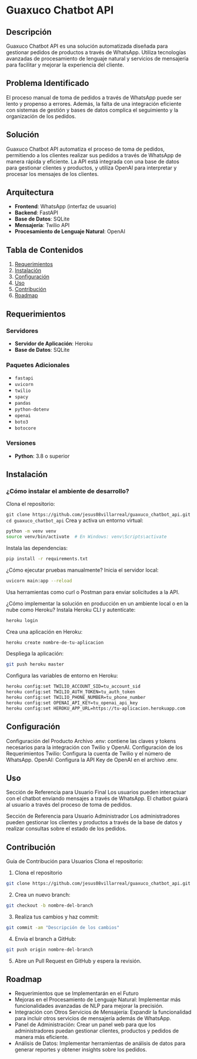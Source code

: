 # Guaxuco Chatbot API

## Descripción

Guaxuco Chatbot API es una solución automatizada diseñada para gestionar pedidos de productos a través de WhatsApp. Utiliza tecnologías avanzadas de procesamiento de lenguaje natural y servicios de mensajería para facilitar y mejorar la experiencia del cliente.

## Problema Identificado

El proceso manual de toma de pedidos a través de WhatsApp puede ser lento y propenso a errores. Además, la falta de una integración eficiente con sistemas de gestión y bases de datos complica el seguimiento y la organización de los pedidos.

## Solución

Guaxuco Chatbot API automatiza el proceso de toma de pedidos, permitiendo a los clientes realizar sus pedidos a través de WhatsApp de manera rápida y eficiente. La API está integrada con una base de datos para gestionar clientes y productos, y utiliza OpenAI para interpretar y procesar los mensajes de los clientes.

## Arquitectura

- **Frontend**: WhatsApp (interfaz de usuario)
- **Backend**: FastAPI
- **Base de Datos**: SQLite
- **Mensajería**: Twilio API
- **Procesamiento de Lenguaje Natural**: OpenAI

## Tabla de Contenidos

1. [Requerimientos](#requerimientos)
2. [Instalación](#instalación)
3. [Configuración](#configuración)
4. [Uso](#uso)
5. [Contribución](#contribución)
6. [Roadmap](#roadmap)

## Requerimientos

### Servidores

- **Servidor de Aplicación**: Heroku
- **Base de Datos**: SQLite

### Paquetes Adicionales

- `fastapi`
- `uvicorn`
- `twilio`
- `spacy`
- `pandas`
- `python-dotenv`
- `openai`
- `boto3`
- `botocore`

### Versiones

- **Python**: 3.8 o superior

## Instalación

### ¿Cómo instalar el ambiente de desarrollo?
Clona el repositorio:
  
   `git clone https://github.com/jesus08villarreal/guaxuco_chatbot_api.git`
   `cd guaxuco_chatbot_api`
Crea y activa un entorno virtual:

```sh
python -m venv venv
source venv/bin/activate  # En Windows: venv\Scripts\activate
```
Instala las dependencias:

```sh
pip install -r requirements.txt
```
¿Cómo ejecutar pruebas manualmente?
Inicia el servidor local:

```sh
uvicorn main:app --reload
```
Usa herramientas como curl o Postman para enviar solicitudes a la API.

¿Cómo implementar la solución en producción en un ambiente local o en la nube como Heroku?
Instala Heroku CLI y autentícate:

```sh
heroku login
```
Crea una aplicación en Heroku:

```sh
heroku create nombre-de-tu-aplicacion
```
Despliega la aplicación:

```sh
git push heroku master
```
Configura las variables de entorno en Heroku:

```sh
heroku config:set TWILIO_ACCOUNT_SID=tu_account_sid
heroku config:set TWILIO_AUTH_TOKEN=tu_auth_token
heroku config:set TWILIO_PHONE_NUMBER=tu_phone_number
heroku config:set OPENAI_API_KEY=tu_openai_api_key
heroku config:set HEROKU_APP_URL=https://tu-aplicacion.herokuapp.com
```

## Configuración
Configuración del Producto
Archivo .env: contiene las claves y tokens necesarios para la integración con Twilio y OpenAI.
Configuración de los Requerimientos
Twilio: Configura la cuenta de Twilio y el número de WhatsApp.
OpenAI: Configura la API Key de OpenAI en el archivo .env.

## Uso
Sección de Referencia para Usuario Final
Los usuarios pueden interactuar con el chatbot enviando mensajes a través de WhatsApp. El chatbot guiará al usuario a través del proceso de toma de pedidos.

Sección de Referencia para Usuario Administrador
Los administradores pueden gestionar los clientes y productos a través de la base de datos y realizar consultas sobre el estado de los pedidos.

## Contribución
Guía de Contribución para Usuarios
Clona el repositorio:

1. Clona el repositorio
```sh
git clone https://github.com/jesus08villarreal/guaxuco_chatbot_api.git
```
2. Crea un nuevo branch:
```sh
git checkout -b nombre-del-branch
```
3. Realiza tus cambios y haz commit:
```sh
git commit -am "Descripción de los cambios"
```
4. Envía el branch a GitHub:
```sh
git push origin nombre-del-branch
```
5. Abre un Pull Request en GitHub y espera la revisión.

## Roadmap
- Requerimientos que se Implementarán en el Futuro
- Mejoras en el Procesamiento de Lenguaje Natural: Implementar más funcionalidades avanzadas de NLP para mejorar la precisión.
- Integración con Otros Servicios de Mensajería: Expandir la funcionalidad para incluir otros servicios de  mensajería además de WhatsApp.
- Panel de Administración: Crear un panel web para que los administradores puedan gestionar clientes, productos y pedidos de manera más eficiente.
- Análisis de Datos: Implementar herramientas de análisis de datos para generar reportes y obtener insights sobre los pedidos.
